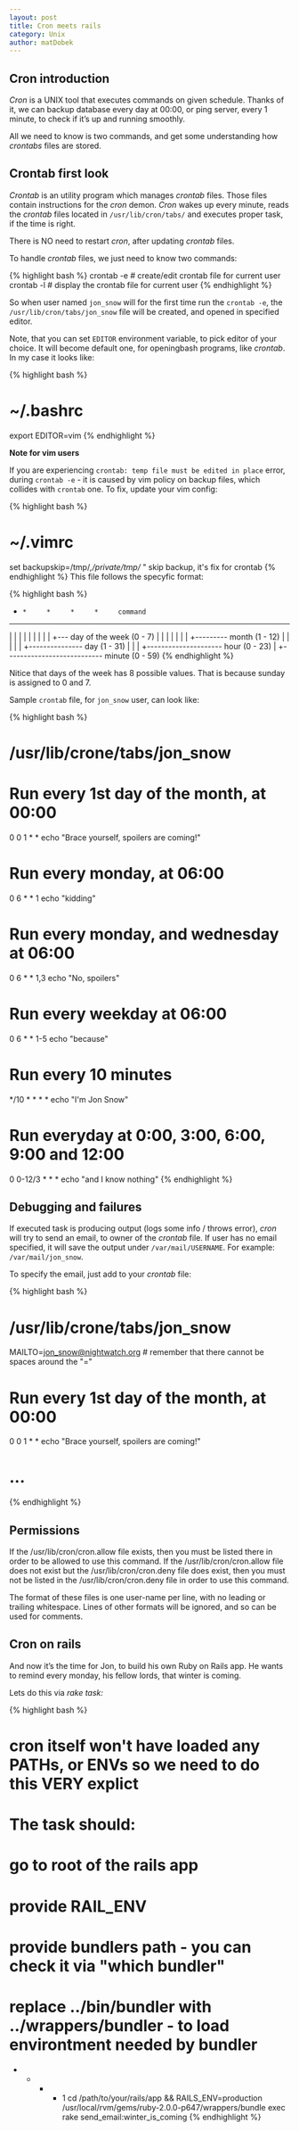 ```yaml
---
layout: post
title: Cron meets rails
category: Unix
author: matDobek
---
```


## Cron introduction

*Cron* is a UNIX tool that executes commands on given schedule. Thanks of it, we can backup database every day at 00:00, or ping server, every 1 minute, to check if it’s up and running smoothly.

All we need to know is two commands, and get some understanding how *crontabs* files are stored.



## Crontab first look

*Crontab* is an utility program which manages *crontab* files. Those files contain instructions for the *cron* demon.  *Cron* wakes up every minute, reads the *crontab* files located in `/usr/lib/cron/tabs/` and executes proper task, if the time is right.

There is NO need to restart *cron*, after updating *crontab* files.

To handle *crontab* files, we just need to know two commands:

{% highlight bash %}
crontab -e # create/edit crontab file for current user
crontab -l # display the crontab file for current user
{% endhighlight %}

So when user named `jon_snow` will for the first time run the `crontab -e`, the `/usr/lib/cron/tabs/jon_snow` file will be created, and opened in specified editor.

Note, that you can set `EDITOR` environment variable, to pick editor of your choice. It will become default one, for openingbash programs, like *crontab*. In my case it looks like:

{% highlight bash %}
# ~/.bashrc
export EDITOR=vim
{% endhighlight %}

**Note for vim users**

If you are experiencing `crontab: temp file must be edited in place` error, during  `crontab -e` - it is caused by vim policy on backup files, which collides with `crontab` one. To fix, update your vim config:

{% highlight bash %}
# ~/.vimrc
set backupskip=/tmp/*,/private/tmp/* " skip backup, it's fix for crontab
{% endhighlight %}
This file follows the specyfic format:

{% highlight bash %}
*     *     *     *     *     command
-     -     -     -     -
|     |     |     |     |
|     |     |     |     +--- day of the week (0 - 7)
|     |     |     |
|     |     |     +--------- month (1 - 12)
|     |     |
|     |     +--------------- day (1 - 31)
|     |
|     +--------------------- hour (0 - 23)
|
+--------------------------- minute (0 - 59)
{% endhighlight %}

Nitice that days of the week has 8 possible values. That is because sunday is assigned to 0 and 7.

Sample `crontab` file, for `jon_snow` user, can look like:

{% highlight bash %}
# /usr/lib/crone/tabs/jon_snow

# Run every 1st day of the month, at 00:00
0 0 1 * *         echo "Brace yourself, spoilers are coming!"

# Run every monday, at 06:00
0 6 * * 1         echo "kidding"

# Run every monday, and wednesday at 06:00
0 6 * * 1,3       echo "No, spoilers"

# Run every weekday at 06:00
0 6 * * 1-5       echo "because"

# Run every 10 minutes
*/10 * * * *      echo "I'm Jon Snow"

# Run everyday at 0:00, 3:00, 6:00, 9:00 and 12:00
0 0-12/3 * * *    echo "and I know nothing"
{% endhighlight %}



## Debugging and failures

If executed task is producing output (logs some info / throws error), *cron* will try to send an email, to owner of the *crontab* file. If user has no email specified, it will save the output under `/var/mail/USERNAME`. For example: `/var/mail/jon_snow`.

To specify the email, just add to your *crontab* file:

{% highlight bash %}
# /usr/lib/crone/tabs/jon_snow

MAILTO=jon_snow@nightwatch.org # remember that there cannot be spaces around the "="

# Run every 1st day of the month, at 00:00
0 0 1 * *     echo "Brace yourself, spoilers are coming!"

# ...
{% endhighlight %}


## Permissions

If the /usr/lib/cron/cron.allow file exists, then you must be listed there in order to be allowed to use this command.
If the /usr/lib/cron/cron.allow file does not exist but the /usr/lib/cron/cron.deny file does exist, then you must not be listed in the /usr/lib/cron/cron.deny file in order to use this command.

The format of these files is one user-name per line, with no leading or trailing whitespace.  Lines of other formats will be ignored, and so can be used for comments.



## Cron on rails

And now it’s the time for Jon, to build his own Ruby on Rails app. He wants to remind every monday, his fellow lords, that winter is coming.

Lets do this via *rake task:*

{% highlight bash %}
# cron itself won't have loaded any PATHs, or ENVs so we need to do this VERY explict

# The task should:
# go to root of the rails app
# provide RAIL_ENV
# provide bundlers path - you can check it via "which bundler"
# replace ../bin/bundler with ../wrappers/bundler - to load environtment needed by bundler

* * * * 1 cd /path/to/your/rails/app && RAILS_ENV=production /usr/local/rvm/gems/ruby-2.0.0-p647/wrappers/bundle exec rake send_email:winter_is_coming
{% endhighlight %}


